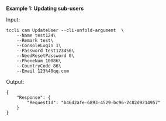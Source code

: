 **Example 1: Updating sub-users**



Input: 

```
tccli cam UpdateUser --cli-unfold-argument  \
    --Name test124\
    --Remark test\
    --ConsoleLogin 1\
    --Password test123456\
    --NeedResetPassword 0\
    --PhoneNum 10086\
    --CountryCode 86\
    --Email 123%40qq.com
```

Output: 
```
{
    "Response": {
        "RequestId": "b46d2afe-6893-4529-bc96-2c82d9214957"
    }
}
```

